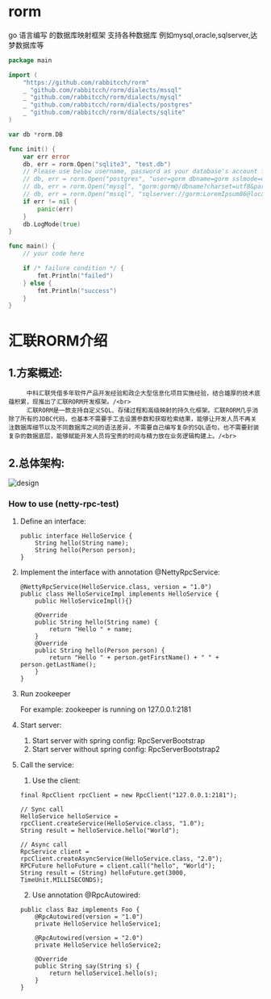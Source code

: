 # rorm
go 语言编写 的数据库映射框架  支持各种数据库 例如mysql,oracle,sqlserver,达梦数据库等
```go
package main

import (
	"https://github.com/rabbitcch/rorm"
	_ "github.com/rabbitcch/rorm/dialects/mssql"
	_ "github.com/rabbitcch/rorm/dialects/mysql"
	_ "github.com/rabbitcch/rorm/dialects/postgres"
	_ "github.com/rabbitcch/rorm/dialects/sqlite"
)

var db *rorm.DB

func init() {
	var err error
	db, err = rorm.Open("sqlite3", "test.db")
	// Please use below username, password as your database's account for the script.
	// db, err = rorm.Open("postgres", "user=gorm dbname=gorm sslmode=disable")
	// db, err = rorm.Open("mysql", "gorm:gorm@/dbname?charset=utf8&parseTime=True")
	// db, err = rorm.Open("mssql", "sqlserver://gorm:LoremIpsum86@localhost:1433?database=gorm")
	if err != nil {
		panic(err)
	}
	db.LogMode(true)
}

func main() {
	// your code here

	if /* failure condition */ {
		fmt.Println("failed")
	} else {
		fmt.Println("success")
	}
}
```
#                                 汇联RORM介绍
## 1.方案概述:
	     中科汇联凭借多年软件产品开发经验和政企大型信息化项目实施经验，结合雄厚的技术底蕴积累，现推出了汇联RORM开发框架。/<br>
	     汇联RORM是一款支持自定义SQL、存储过程和高级映射的持久化框架。汇联RORM几乎消除了所有的JDBC代码，也基本不需要手工去设置参数和获取检索结果，能够让开发人员不再关注数据库细节以及不同数据库之间的语法差异，不需要自己编写复杂的SQL语句，也不需要封装复杂的数据底层，能够赋能开发人员将宝贵的时间与精力放在业务逻辑构建上。/<br>
## 2.总体架构:
![design](https://github.com/rabbitcch/rorm/123.png)
### How to use (netty-rpc-test)
1. Define an interface:
    ```  
    public interface HelloService { 
        String hello(String name); 
        String hello(Person person);
    }
    ```  
2. Implement the interface with annotation @NettyRpcService:
    ```  
    @NettyRpcService(HelloService.class, version = "1.0")
    public class HelloServiceImpl implements HelloService {
        public HelloServiceImpl(){}
	
        @Override
        public String hello(String name) {
            return "Hello " + name;
        }
        @Override
        public String hello(Person person) {
            return "Hello " + person.getFirstName() + " " + person.getLastName();
        }
    }
    ```  
3. Run zookeeper

   For example: zookeeper is running on 127.0.0.1:2181

4. Start server:
   1. Start server with spring config: RpcServerBootstrap
   2. Start server without spring config: RpcServerBootstrap2

5. Call the service:
    1. Use the client:
    ```  
   	final RpcClient rpcClient = new RpcClient("127.0.0.1:2181");
   		
   	// Sync call
   	HelloService helloService = rpcClient.createService(HelloService.class, "1.0");
   	String result = helloService.hello("World");
   		
   	// Async call
   	RpcService client = rpcClient.createAsyncService(HelloService.class, "2.0");
   	RPCFuture helloFuture = client.call("hello", "World");
   	String result = (String) helloFuture.get(3000, TimeUnit.MILLISECONDS);
	``` 
    2. Use annotation @RpcAutowired:
    ``` 
    public class Baz implements Foo {
        @RpcAutowired(version = "1.0")
        private HelloService helloService1;
           
        @RpcAutowired(version = "2.0")
        private HelloService helloService2;
           
        @Override
        public String say(String s) {
            return helloService1.hello(s);
        }
    }
    ``` 

